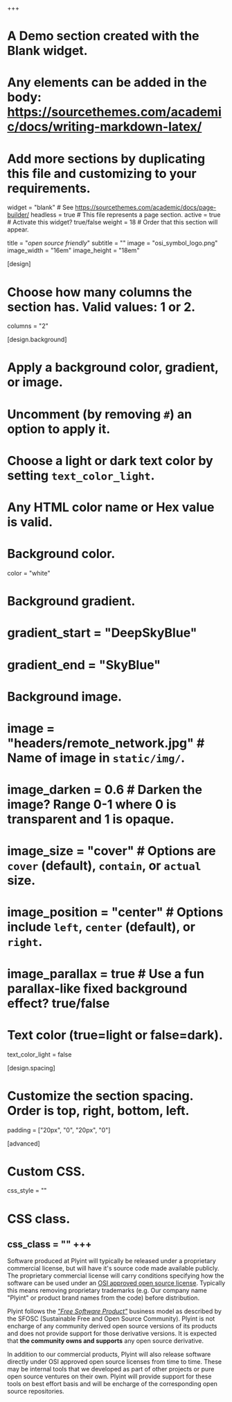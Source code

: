 +++
# A Demo section created with the Blank widget.
# Any elements can be added in the body: https://sourcethemes.com/academic/docs/writing-markdown-latex/
# Add more sections by duplicating this file and customizing to your requirements.

widget = "blank"  # See https://sourcethemes.com/academic/docs/page-builder/
headless = true  # This file represents a page section.
active = true  # Activate this widget? true/false
weight = 18  # Order that this section will appear.

title = "*open source friendly*"
subtitle = ""
image = "osi_symbol_logo.png"
image_width = "16em"
image_height = "18em"

[design]
  # Choose how many columns the section has. Valid values: 1 or 2.
  columns = "2"

[design.background]
  # Apply a background color, gradient, or image.
  #   Uncomment (by removing `#`) an option to apply it.
  #   Choose a light or dark text color by setting `text_color_light`.
  #   Any HTML color name or Hex value is valid.

  # Background color.
  color = "white"
  
  # Background gradient.
  # gradient_start = "DeepSkyBlue"
  # gradient_end = "SkyBlue"
  
  # Background image.
  # image = "headers/remote_network.jpg"  # Name of image in `static/img/`.
  # image_darken = 0.6  # Darken the image? Range 0-1 where 0 is transparent and 1 is opaque.
  # image_size = "cover"  #  Options are `cover` (default), `contain`, or `actual` size.
  # image_position = "center" # Options include `left`, `center` (default), or `right`.
  # image_parallax = true  # Use a fun parallax-like fixed background effect? true/false

  # Text color (true=light or false=dark).
  text_color_light = false

[design.spacing]
  # Customize the section spacing. Order is top, right, bottom, left.
  padding = ["20px", "0", "20px", "0"]

[advanced]
 # Custom CSS. 
 css_style = ""
 
 # CSS class.
 css_class = ""
+++
---
Software produced at Plyint will typically be released under a proprietary commercial license, but will have it's source code made available publicly.  The proprietary commercial license will carry conditions specifying how the software can be used under an [OSI approved open source license](https://opensource.org/licenses).  Typically this means removing proprietary trademarks (e.g. Our company name "Plyint" or product brand names from the code) before distribution.  

Plyint follows the [*"Free Software Product"*](https://sfosc.org/docs/business-models/free-software-product/) business model as described by the SFOSC (Sustainable Free and Open Source Community). Plyint is not encharge of any community derived open source versions of its products and does not provide support for those derivative versions.  It is expected that **the community owns and supports** any open source derivative.

In addition to our commercial products, Plyint will also release software directly under OSI approved open source licenses from time to time.  These may be internal tools that we developed as part of other projects or pure open source ventures on their own.  Plyint will provide support for these tools on best effort basis and will be encharge of the corresponding open source repositories.  